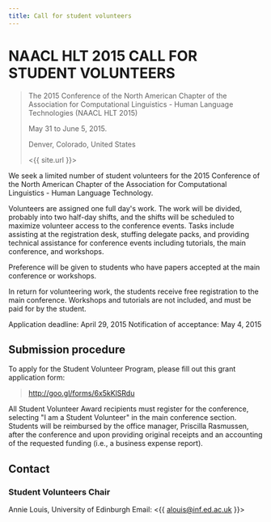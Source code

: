 ```yaml
---
title: Call for student volunteers
---
```


# NAACL HLT 2015 CALL FOR STUDENT VOLUNTEERS

> The 2015 Conference of the North American Chapter of the Association for Computational Linguistics - Human Language Technologies (NAACL HLT 2015)
> 
> May 31 to June 5, 2015.
> 
> Denver, Colorado, United States
> 
> <{{ site.url }}>

We seek a limited number of student volunteers for the 2015 Conference of the North American Chapter of the Association for Computational Linguistics - Human Language Technology. 

Volunteers are assigned one full day's work. The work will be divided, probably into two half-day shifts, and the shifts will be scheduled to maximize volunteer access to the conference events. Tasks include assisting at the registration desk, stuffing delegate packs, and providing technical assistance for conference events including tutorials, the main conference, and workshops.

Preference will be given to students who have papers accepted at the main conference or workshops. 

In return for volunteering work, the students receive free registration to the main conference. Workshops and tutorials are not included, and must be paid for by the student.

Application deadline: April 29, 2015
Notification of acceptance: May 4, 2015

## Submission procedure

To apply for the Student Volunteer Program, please fill out this grant application form:

> <http://goo.gl/forms/6x5kKlSRdu>

All Student Volunteer Award recipients must register for the conference, selecting "I am a Student Volunteer" in the main conference section. Students will be reimbursed by the office manager, Priscilla Rasmussen, after the conference and upon providing original receipts and an accounting of the requested funding (i.e., a business expense report).

## Contact

### Student Volunteers Chair

Annie Louis, University of Edinburgh
Email: <{{ alouis@inf.ed.ac.uk }}>

